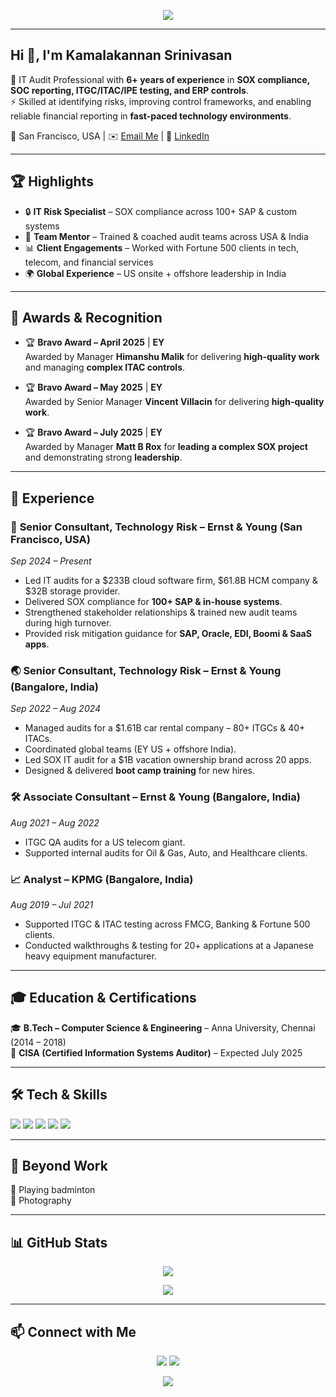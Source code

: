 <!-- Banner / Header -->
<p align="center">
  <img src="https://capsule-render.vercel.app/api?type=waving&color=0:00c6ff,100:0072ff&height=200&section=header&text=Kamalakannan%20Srinivasan&fontSize=35&fontColor=ffffff&animation=fadeIn&fontAlignY=35" />
</p>

---

## Hi 👋, I'm Kamalakannan Srinivasan 

💼 IT Audit Professional with **6+ years of experience** in **SOX compliance, SOC reporting, ITGC/ITAC/IPE testing, and ERP controls**.  
⚡ Skilled at identifying risks, improving control frameworks, and enabling reliable financial reporting in **fast-paced technology environments**.  

📍 San Francisco, USA | ✉️ [Email Me](mailto:kamalakannan010@gmail.com) | 🔗 [LinkedIn](https://www.linkedin.com/in/kamalakannan-srinivasan-11585615b)

---

## 🏆 Highlights

- 🔒 **IT Risk Specialist** – SOX compliance across 100+ SAP & custom systems  
- 🤝 **Team Mentor** – Trained & coached audit teams across USA & India  
- 📊 **Client Engagements** – Worked with Fortune 500 clients in tech, telecom, and financial services  
- 🌍 **Global Experience** – US onsite + offshore leadership in India  

---

## 🏅 Awards & Recognition  

- 🏆 **Bravo Award – April 2025** | **EY**  
  Awarded by Manager **Himanshu Malik** for delivering **high-quality work** and managing **complex ITAC controls**.  

- 🏆 **Bravo Award – May 2025** | **EY**  
  Awarded by Senior Manager **Vincent Villacin** for delivering **high-quality work**.  

- 🏆 **Bravo Award – July 2025** | **EY**  
  Awarded by Manager **Matt B Rox** for **leading a complex SOX project** and demonstrating strong **leadership**.  

---

## 💼 Experience  

### 🚀 **Senior Consultant, Technology Risk** – Ernst & Young (San Francisco, USA)  
*Sep 2024 – Present*  
- Led IT audits for a $233B cloud software firm, $61.8B HCM company & $32B storage provider.  
- Delivered SOX compliance for **100+ SAP & in-house systems**.  
- Strengthened stakeholder relationships & trained new audit teams during high turnover.  
- Provided risk mitigation guidance for **SAP, Oracle, EDI, Boomi & SaaS apps**.  

### 🌏 **Senior Consultant, Technology Risk** – Ernst & Young (Bangalore, India)  
*Sep 2022 – Aug 2024*  
- Managed audits for a $1.61B car rental company – 80+ ITGCs & 40+ ITACs.  
- Coordinated global teams (EY US + offshore India).  
- Led SOX IT audit for a $1B vacation ownership brand across 20 apps.  
- Designed & delivered **boot camp training** for new hires.  

### 🛠 **Associate Consultant** – Ernst & Young (Bangalore, India)  
*Aug 2021 – Aug 2022*  
- ITGC QA audits for a US telecom giant.  
- Supported internal audits for Oil & Gas, Auto, and Healthcare clients.  

### 📈 **Analyst** – KPMG (Bangalore, India)  
*Aug 2019 – Jul 2021*  
- Supported ITGC & ITAC testing across FMCG, Banking & Fortune 500 clients.  
- Conducted walkthroughs & testing for 20+ applications at a Japanese heavy equipment manufacturer.  

---

## 🎓 Education & Certifications  

🎓 **B.Tech – Computer Science & Engineering** – Anna University, Chennai (2014 – 2018)  
📜 **CISA (Certified Information Systems Auditor)** – Expected July 2025  

---

## 🛠 Tech & Skills

<p align="left">
  <img src="https://img.shields.io/badge/IT%20Audit-0072ff?style=for-the-badge&logo=fortinet&logoColor=white" />
  <img src="https://img.shields.io/badge/SOX%20Compliance-00c6ff?style=for-the-badge&logo=microsoftexcel&logoColor=white" />
  <img src="https://img.shields.io/badge/Project%20Mgmt-0072ff?style=for-the-badge&logo=asana&logoColor=white" />
  <img src="https://img.shields.io/badge/ERP%20Controls-00c6ff?style=for-the-badge&logo=sap&logoColor=white" />
  <img src="https://img.shields.io/badge/CISA-0072ff?style=for-the-badge&logo=certification&logoColor=white" />
</p>

---

## 🎯 Beyond Work  

🏸 Playing badminton  
📸 Photography  

---

## 📊 GitHub Stats  

<p align="center">
  <img src="https://github-readme-stats.vercel.app/api?username=kamalakannan010&show_icons=true&theme=blue" />
</p>

<p align="center">
  <img src="https://github-readme-stats.vercel.app/api/top-langs/?username=kamalakannan010&layout=compact&theme=blue" />
</p>

---

## 📫 Connect with Me

<p align="center">
  <a href="mailto:kamalakannan010@gmail.com"><img src="https://img.shields.io/badge/Email-0072ff?style=for-the-badge&logo=gmail&logoColor=white" /></a>
  <a href="https://www.linkedin.com/in/kamalakannan-srinivasan-11585615b"><img src="https://img.shields.io/badge/LinkedIn-0072ff?style=for-the-badge&logo=linkedin&logoColor=white" /></a>
</p>

<!-- Footer Banner -->
<p align="center">
  <img src="https://capsule-render.vercel.app/api?type=waving&color=0:0072ff,100:00c6ff&height=120&section=footer"/>
</p>
